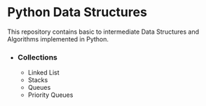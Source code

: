 # Python Data Structures

This repository contains basic to intermediate Data Structures and Algorithms implemented in Python.

- ### Collections
  - Linked List
  - Stacks
  - Queues
  - Priority Queues
